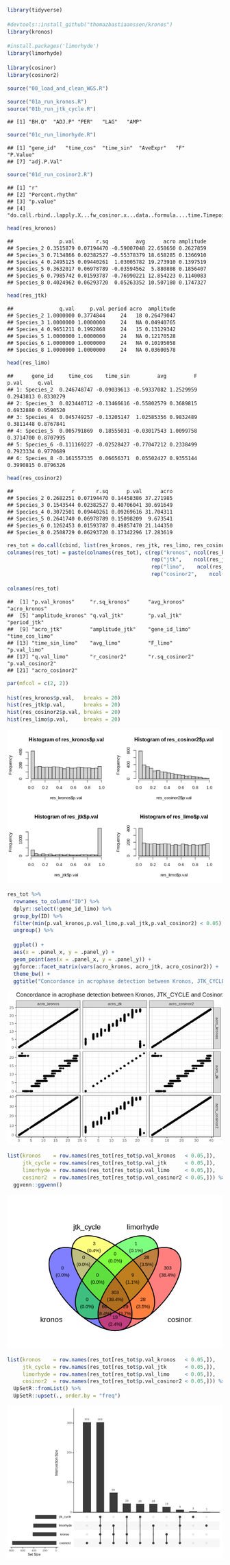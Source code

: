 ``` r
library(tidyverse)

#devtools::install_github("thomazbastiaanssen/kronos") 
library(kronos)

#install.packages('limorhyde')
library(limorhyde)

library(cosinor)
library(cosinor2)
```

``` r
source("00_load_and_clean_WGS.R")
```

``` r
source("01a_run_kronos.R")
source("01b_run_jtk_cycle.R")
```

    ## [1] "BH.Q"  "ADJ.P" "PER"   "LAG"   "AMP"

``` r
source("01c_run_limorhyde.R")
```

    ## [1] "gene_id"   "time_cos"  "time_sin"  "AveExpr"   "F"         "P.Value"  
    ## [7] "adj.P.Val"

``` r
source("01d_run_cosinor2.R")
```

    ## [1] "r"                                                                          
    ## [2] "Percent.rhythm"                                                             
    ## [3] "p.value"                                                                    
    ## [4] "do.call.rbind..lapply.X...fw_cosinor.x...data..formula....time.Timepoint..."

``` r
head(res_kronos)
```

    ##               p.val       r.sq         avg      acro amplitude
    ## Species_2 0.3515879 0.07194470 -0.59007048 22.658650 0.2627859
    ## Species_3 0.7134866 0.02382527 -0.55378379 18.658285 0.1366910
    ## Species_4 0.2495125 0.09440261  1.03005782 19.273910 0.1397519
    ## Species_5 0.3632017 0.06978789 -0.03594562  5.880808 0.1856407
    ## Species_6 0.7985742 0.01593787 -0.76990221 12.854223 0.1140083
    ## Species_8 0.4024962 0.06293720  0.05263352 10.507180 0.1747327

``` r
head(res_jtk)
```

    ##               q.val     p.val period acro  amplitude
    ## Species_2 1.0000000 0.3774844     24   18 0.26479047
    ## Species_3 1.0000000 1.0000000     24   NA 0.04940765
    ## Species_4 0.9651211 0.1992868     24   15 0.13129342
    ## Species_5 1.0000000 1.0000000     24   NA 0.12170528
    ## Species_6 1.0000000 1.0000000     24   NA 0.10195058
    ## Species_8 1.0000000 1.0000000     24   NA 0.03600578

``` r
head(res_limo)
```

    ##      gene_id     time_cos    time_sin         avg         F     p.val     q.val
    ## 1: Species_2  0.246748747 -0.09039613 -0.59337082 1.2529959 0.2943813 0.8330279
    ## 2: Species_3  0.023440712 -0.13466616 -0.55802579 0.3689815 0.6932880 0.9590520
    ## 3: Species_4  0.045749257 -0.13205147  1.02585356 0.9832489 0.3811448 0.8767841
    ## 4: Species_5  0.005791869  0.18555031 -0.03017543 1.0099758 0.3714700 0.8707995
    ## 5: Species_6 -0.111169227 -0.02528427 -0.77047212 0.2338499 0.7923334 0.9770689
    ## 6: Species_8 -0.161557335  0.06656371  0.05502427 0.9355144 0.3990815 0.8796326

``` r
head(res_cosinor2)
```

    ##                   r       r.sq      p.val      acro
    ## Species_2 0.2682251 0.07194470 0.14458386 37.271985
    ## Species_3 0.1543544 0.02382527 0.40706041 30.691649
    ## Species_4 0.3072501 0.09440261 0.09269616 31.704311
    ## Species_5 0.2641740 0.06978789 0.15098209  9.673541
    ## Species_6 0.1262453 0.01593787 0.49857470 21.144350
    ## Species_8 0.2508729 0.06293720 0.17342296 17.283619

``` r
res_tot = do.call(cbind, list(res_kronos, res_jtk, res_limo, res_cosinor2))
colnames(res_tot) = paste(colnames(res_tot), c(rep("kronos", ncol(res_kronos)),
                                               rep("jtk",    ncol(res_jtk)),
                                               rep("limo",    ncol(res_limo)),
                                               rep("cosinor2",    ncol(res_cosinor2))), sep = "_")

colnames(res_tot)
```

    ##  [1] "p.val_kronos"     "r.sq_kronos"      "avg_kronos"       "acro_kronos"     
    ##  [5] "amplitude_kronos" "q.val_jtk"        "p.val_jtk"        "period_jtk"      
    ##  [9] "acro_jtk"         "amplitude_jtk"    "gene_id_limo"     "time_cos_limo"   
    ## [13] "time_sin_limo"    "avg_limo"         "F_limo"           "p.val_limo"      
    ## [17] "q.val_limo"       "r_cosinor2"       "r.sq_cosinor2"    "p.val_cosinor2"  
    ## [21] "acro_cosinor2"

``` r
par(mfcol = c(2, 2))

hist(res_kronos$p.val,   breaks = 20)
hist(res_jtk$p.val,      breaks = 20)
hist(res_cosinor2$p.val, breaks = 20)
hist(res_limo$p.val,     breaks = 20)
```

![](benchmarking_files/figure-gfm/plot%20stats-1.png)<!-- -->

``` r
res_tot %>%
  rownames_to_column("ID") %>%
  dplyr::select(!gene_id_limo) %>% 
  group_by(ID) %>% 
  filter(min(p.val_kronos,p.val_limo,p.val_jtk,p.val_cosinor2) < 0.05) %>% 
  ungroup() %>% 
  
  ggplot() +
  aes(x = .panel_x, y = .panel_y) +
  geom_point(aes(x = .panel_x, y = .panel_y)) +
  ggforce::facet_matrix(vars(acro_kronos, acro_jtk, acro_cosinor2)) +
  theme_bw() +
  ggtitle("Concordance in acrophase detection between Kronos, JTK_CYCLE and Cosinor2")
```

![](benchmarking_files/figure-gfm/plot%20tools-1.png)<!-- -->

``` r
list(kronos    = row.names(res_tot[res_tot$p.val_kronos   < 0.05,]),
     jtk_cycle = row.names(res_tot[res_tot$p.val_jtk      < 0.05,]),
     limorhyde = row.names(res_tot[res_tot$p.val_limo     < 0.05,]),
     cosinor2  = row.names(res_tot[res_tot$p.val_cosinor2 < 0.05,])) %>% 
  ggvenn::ggvenn()
```

![](benchmarking_files/figure-gfm/plot%20tools-2.png)<!-- -->

``` r
list(kronos    = row.names(res_tot[res_tot$p.val_kronos   < 0.05,]),
     jtk_cycle = row.names(res_tot[res_tot$p.val_jtk      < 0.05,]),
     limorhyde = row.names(res_tot[res_tot$p.val_limo     < 0.05,]),
     cosinor2  = row.names(res_tot[res_tot$p.val_cosinor2 < 0.05,])) %>% 
  UpSetR::fromList() %>% 
  UpSetR::upset(., order.by = "freq")
```

![](benchmarking_files/figure-gfm/plot%20tools-3.png)<!-- -->
